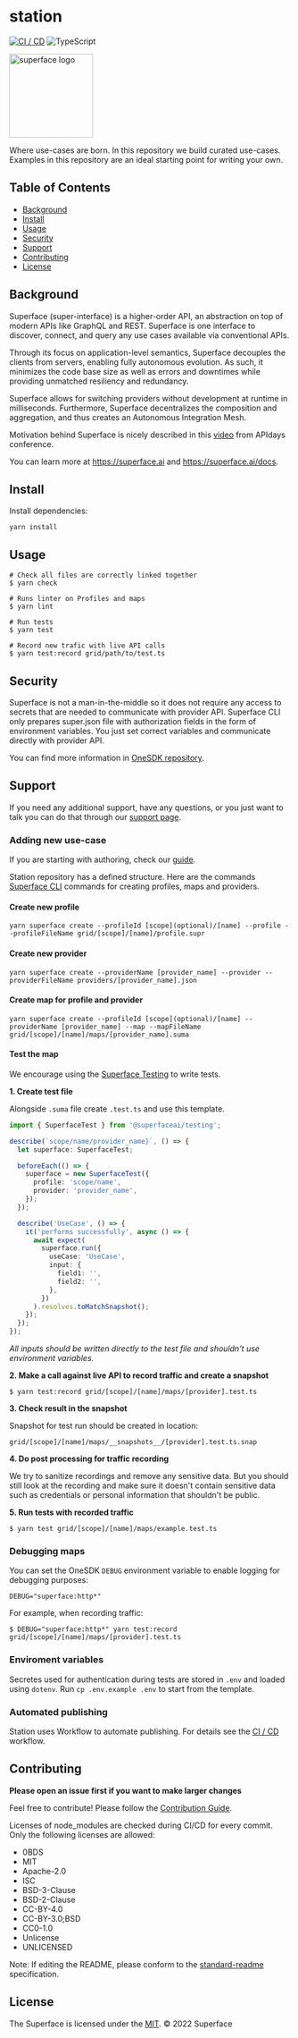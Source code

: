 # station

[![CI / CD](https://github.com/superfaceai/station/actions/workflows/ci_cd.yml/badge.svg)](https://github.com/superfaceai/station/actions/workflows/ci_cd.yml)
![TypeScript](https://img.shields.io/badge/%3C%2F%3E-Typescript-blue)

<img src="https://github.com/superfaceai/station/blob/main/.github/docs/LogoGreen.png" alt="superface logo" width="150" height="150">

Where use-cases are born. In this repository we build curated use-cases. Examples in this repository are an ideal starting point for writing your own.

## Table of Contents

- [Background](#background)
- [Install](#install)
- [Usage](#usage)
- [Security](#security)
- [Support](#support)
- [Contributing](#contributing)
- [License](#license)

## Background

Superface (super-interface) is a higher-order API, an abstraction on top of modern APIs like GraphQL and REST. Superface is one interface to discover, connect, and query any use cases available via conventional APIs.

Through its focus on application-level semantics, Superface decouples the clients from servers, enabling fully autonomous evolution. As such, it minimizes the code base size as well as errors and downtimes while providing unmatched resiliency and redundancy.

Superface allows for switching providers without development at runtime in milliseconds. Furthermore, Superface decentralizes the composition and aggregation, and thus creates an Autonomous Integration Mesh.

Motivation behind Superface is nicely described in this [video](https://www.youtube.com/watch?v=BCvq3NXFb94) from APIdays conference.

You can learn more at https://superface.ai and https://superface.ai/docs.

## Install

Install dependencies:

```
yarn install
```

## Usage

```shell
# Check all files are correctly linked together
$ yarn check

# Runs linter on Profiles and maps
$ yarn lint

# Run tests
$ yarn test

# Record new trafic with live API calls
$ yarn test:record grid/path/to/test.ts
```

## Security

Superface is not a man-in-the-middle so it does not require any access to secrets that are needed to communicate with provider API. Superface CLI only prepares super.json file with authorization fields in the form of environment variables. You just set correct variables and communicate directly with provider API.

You can find more information in [OneSDK repository](https://github.com/superfaceai/one-sdk-js/blob/main/SECURITY.md).

## Support

If you need any additional support, have any questions, or you just want to talk you can do that through our [support page](https://superface.ai/docs/support).

### Adding new use-case

If you are starting with authoring, check our [guide](https://superface.ai/docs/guides/how-to-create).

Station repository has a defined structure. Here are the commands [Superface CLI](https://github.com/superfaceai/cli#superface-create) commands for creating profiles, maps and providers.

#### Create new profile

```shell
yarn superface create --profileId [scope](optional)/[name] --profile --profileFileName grid/[scope]/[name]/profile.supr
```

#### Create new provider

```shell
yarn superface create --providerName [provider_name] --provider --providerFileName providers/[provider_name].json
```

#### Create map for profile and provider

```shell
yarn superface create --profileId [scope](optional)/[name] --providerName [provider_name] --map --mapFileName grid/[scope]/[name]/maps/[provider_name].suma
```

#### Test the map

We encourage using the [Superface Testing](https://github.com/superfaceai/testing-lib) to write tests.

**1. Create test file**

Alongside `.suma` file create `.test.ts` and use this template.

```ts
import { SuperfaceTest } from '@superfaceai/testing';

describe(`scope/name/provider_name}`, () => {
  let superface: SuperfaceTest;

  beforeEach(() => {
    superface = new SuperfaceTest({
      profile: 'scope/name',
      provider: 'provider_name',
    });
  });

  describe('UseCase', () => {
    it('performs successfully', async () => {
      await expect(
        superface.run({
          useCase: 'UseCase',
          input: {
            field1: '',
            field2: '',
          },
        })
      ).resolves.toMatchSnapshot();
    });
  });
});
```

_All inputs should be written directly to the test file and shouldn't use environment variables._

**2. Make a call against live API to record traffic and create a snapshot**

```shell
$ yarn test:record grid/[scope]/[name]/maps/[provider].test.ts
```

**3. Check result in the snapshot**

Snapshot for test run should be created in location:

```
grid/[scope]/[name]/maps/__snapshots__/[provider].test.ts.snap
```

**4. Do post processing for traffic recording**

We try to sanitize recordings and remove any sensitive data. But you should still look at the recording and make sure it doesn't contain sensitive data such as credentials or personal information that shouldn't be public.

**5. Run tests with recorded traffic**

```shell
$ yarn test grid/[scope]/[name]/maps/example.test.ts
```

### Debugging maps

You can set the OneSDK `DEBUG` environment variable to enable logging for debugging purposes: 

```
DEBUG="superface:http*"
```

For example, when recording traffic:

```
$ DEBUG="superface:http*" yarn test:record grid/[scope]/[name]/maps/[provider].test.ts
```

### Enviroment variables

Secretes used for authentication during tests are stored in `.env` and loaded using `dotenv`. Run `cp .env.example .env` to start from the template.

### Automated publishing

Station uses Workflow to automate publishing. For details see the [CI / CD](https://github.com/superfaceai/station/blob/main/.github/workflows/ci_cd.yml) workflow.

## Contributing

**Please open an issue first if you want to make larger changes**

Feel free to contribute! Please follow the [Contribution Guide](CONTRIBUTING.md).

Licenses of node_modules are checked during CI/CD for every commit. Only the following licenses are allowed:

- 0BDS
- MIT
- Apache-2.0
- ISC
- BSD-3-Clause
- BSD-2-Clause
- CC-BY-4.0
- CC-BY-3.0;BSD
- CC0-1.0
- Unlicense
- UNLICENSED

Note: If editing the README, please conform to the [standard-readme](https://github.com/RichardLitt/standard-readme) specification.

## License

The Superface is licensed under the [MIT](LICENSE).
© 2022 Superface
